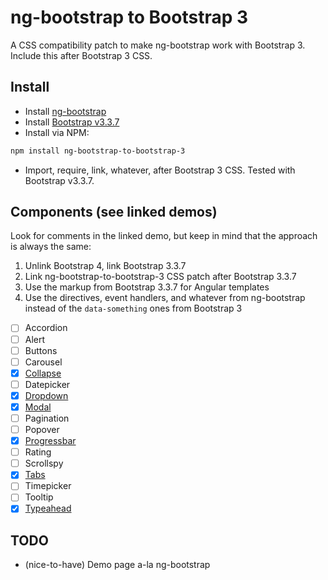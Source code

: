 # ng-bootstrap to Bootstrap 3

A CSS compatibility patch to make ng-bootstrap work with Bootstrap 3.  
Include this after Bootstrap 3 CSS.

## Install

* Install [ng-bootstrap](https://github.com/ng-bootstrap/ng-bootstrap)
* Install [Bootstrap v3.3.7](https://github.com/twbs/bootstrap/tree/v3.3.7)
* Install via NPM:

```sh
npm install ng-bootstrap-to-bootstrap-3
```

* Import, require, link, whatever, after Bootstrap 3 CSS. Tested with Bootstrap v3.3.7.

## Components (see linked demos)

Look for comments in the linked demo, but keep in mind that the approach is always the same:

1. Unlink Bootstrap 4, link Bootstrap 3.3.7
1. Link ng-bootstrap-to-bootstrap-3 CSS patch after Bootstrap 3.3.7
1. Use the markup from Bootstrap 3.3.7 for Angular templates
1. Use the directives, event handlers, and whatever from ng-bootstrap instead of the `data-something` ones from Bootstrap 3

- [ ] Accordion
- [ ] Alert
- [ ] Buttons
- [ ] Carousel
- [x] [Collapse](http://plnkr.co/edit/RFmsRuUJOJrcmzM6O7Bs?p=preview)
- [ ] Datepicker
- [x] [Dropdown](http://plnkr.co/edit/7BTLmeacBXrH84vExqbX?p=preview)
- [x] [Modal](http://plnkr.co/edit/ITBzkXeUfmb71afvSxmA?p=preview)
- [ ] Pagination
- [ ] Popover
- [x] [Progressbar](http://plnkr.co/edit/bU8WY2kM2pFGXueCv4S8?p=preview)
- [ ] Rating
- [ ] Scrollspy
- [x] [Tabs](http://plnkr.co/edit/oOIYDASq98sp6vovwhzo?p=preview)
- [ ] Timepicker
- [ ] Tooltip
- [x] [Typeahead](http://plnkr.co/edit/Nn54QCzKNcWCfd1n2kAu?p=preview)

## TODO

- (nice-to-have) Demo page a-la ng-bootstrap
